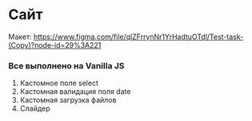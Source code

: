 # Сайт
Макет: https://www.figma.com/file/qlZFrrynNr1YrHadtuOTdl/Test-task-(Copy)?node-id=29%3A221
### Все выполнено на Vanilla JS
1. Кастомное поле select
2. Кастомная валидация поля date
3. Кастомная загрузка файлов
4. Слайдер
